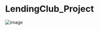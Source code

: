 
# LendingClub_Project
![image](https://user-images.githubusercontent.com/55968160/77035688-5c8d4700-69d3-11ea-8775-cbeb92821615.png)
